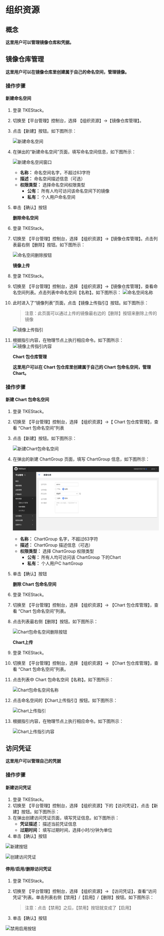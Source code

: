 # 组织资源

## 概念

**这里用户可以管理镜像仓库和凭据。**

## 镜像仓库管理

**这里用户可以在镜像仓库里创建属于自己的命名空间，管理镜像。**

### 操作步骤

#### 新建命名空间

1. 登录 TKEStack。
2. 切换至【平台管理】控制台，选择 【组织资源】-&gt;【镜像仓库管理】。
3. 点击【新建】按钮。如下图所示：

   ![&#x65B0;&#x5EFA;&#x547D;&#x540D;&#x7A7A;&#x95F4;](../../.gitbook/assets/新建命名空间.png)

4. 在弹出的“新建命名空间”页面，填写命名空间信息，如下图所示：

   ![&#x65B0;&#x5EFA;&#x547D;&#x540D;&#x7A7A;&#x95F4;&#x7A97;&#x53E3;](../../.gitbook/assets/新建命名空间窗口.png)

   * **名称：** 命名空间名字，不超过63字符
   * **描述：** 命名空间描述信息（可选）
   * **权限类型：** 选择命名空间权限类型
     * **公有：** 所有人均可访问该命名空间下的镜像
     * **私有：** 个人用户命名空间

5. 单击【确认】按钮

   **删除命名空间**

6. 登录 TKEStack。
7. 切换至 【平台管理】控制台，选择 【组织资源】-&gt;【镜像仓库管理】。点击列表最右侧【删除】按钮。如下图所示：

   ![&#x547D;&#x540D;&#x7A7A;&#x95F4;&#x5220;&#x9664;&#x6309;&#x94AE;](../../.gitbook/assets/命名空间删除按钮.png)

   **镜像上传**

8. 登录 TKEStack。
9. 切换至 【平台管理】控制台，选择 【组织资源】-&gt;【镜像仓库管理】，查看命名空间列表。点击列表中命名空间【名称】。如下图所示： ![&#x547D;&#x540D;&#x7A7A;&#x95F4;&#x540D;&#x79F0;](../../.gitbook/assets/命名空间名称.png)
10. 此时进入了“镜像列表”页面，点击【镜像上传指引】按钮。如下图所示：

    > 注意：此页面可以通过上传的镜像最右边的【删除】按钮来删除上传的镜像

    ![&#x955C;&#x50CF;&#x4E0A;&#x4F20;&#x6307;&#x5F15;](../../.gitbook/assets/镜像上传指引.png)

11. 根据指引内容，在物理节点上执行相应命令。如下图所示： ![&#x955C;&#x50CF;&#x4E0A;&#x4F20;&#x6307;&#x5F15;&#x5185;&#x5BB9;](../../.gitbook/assets/镜像上传指引内容.png)

    **Chart 包仓库管理**

    **这里用户可以在 Chart 包仓库里创建属于自己的 Chart 包命名空间，管理 Chart。**

### 操作步骤

#### 新建 Chart 包命名空间

1. 登录 TKEStack。
2. 切换至 【平台管理】控制台，选择 【组织资源】-&gt;【 Chart 包仓库管理】，查看 “Chart 包命名空间”列表
3. 点击【新建】按钮。如下图所示：

   ![&#x65B0;&#x5EFA;Chart&#x5305;&#x547D;&#x540D;&#x7A7A;&#x95F4;](../../.gitbook/assets/新建Chart包命名空间.png)

4. 在弹出的新建 ChartGroup 页面，填写 ChartGroup 信息，如下图所示：

   ![&#x65B0;&#x5EFA;ChartGroup&#x7A97;&#x53E3;](../../.gitbook/assets/新建ChartGroup窗口.png)

   * **名称：** ChartGroup 名字，不超过63字符
   * **描述：** ChartGroup 描述信息（可选）
   * **权限类型：** 选择 ChartGroup 权限类型
     * **公有：** 所有人均可访问该 ChartGroup 下的Chart
     * **私有：** 个人用户C hartGroup

5. 单击【确认】按钮

   **删除 Chart 包命名空间**

6. 登录 TKEStack。
7. 切换至 【平台管理】控制台，选择 【组织资源】-&gt; 【Chart 包仓库管理】，查看 “Chart 包命名空间”列表。
8. 点击列表最右侧【删除】按钮。如下图所示：

   ![Chart&#x5305;&#x547D;&#x540D;&#x7A7A;&#x95F4;&#x5220;&#x9664;&#x6309;&#x94AE;](../../.gitbook/assets/Chart包命名空间删除按钮.png)

   **Chart上传**

9. 登录 TKEStack。
10. 切换至 【平台管理】控制台，选择 【组织资源】-&gt; 【Chart 包仓库管理】，查看 “Chart 包命名空间”列表。
11. 点击列表中 Chart 包命名空间【名称】。如下图所示：

    ![Chart&#x5305;&#x547D;&#x540D;&#x7A7A;&#x95F4;&#x540D;&#x79F0;](../../.gitbook/assets/Chart包命名空间名称.png)

12. 点击命名空间的【Chart上传指引】按钮。如下图所示：

    ![Chart&#x4E0A;&#x4F20;&#x6307;&#x5F15;](../../.gitbook/assets/Chart上传指引.png)

13. 根据指引内容，在物理节点上执行相应命令。如下图所示：

    ![Chart&#x4E0A;&#x4F20;&#x6307;&#x5F15;&#x5185;&#x5BB9;](../../.gitbook/assets/Chart上传指引内容.png)

## 访问凭证

**这里用户可以管理自己的凭据**

### 操作步骤

#### 新建访问凭证

1. 登录 TKEStack。
2. 切换至 【平台管理】控制台，选择 【组织资源】下的【访问凭证】，点击【新建】按钮。如下图所示：
3. 在弹出创建访问凭证页面，填写凭证信息。如下图所示： 
   * **凭证描述：** 描述当前凭证信息
   * **过期时间：** 填写过期时间，选择小时/分钟为单位
4. 单击【确认】按钮

![&#x65B0;&#x5EFA;&#x6309;&#x94AE;](../../.gitbook/assets/新建访问凭证.png)

![&#x521B;&#x5EFA;&#x8BBF;&#x95EE;&#x51ED;&#x8BC1;](../../.gitbook/assets/创建访问凭证.png)

#### 停用/启用/删除访问凭证

1. 登录 TKEStack。
2. 切换至 【平台管理】控制台，选择 【组织资源】-&gt; 【访问凭证】，查看“访问凭证”列表。单击列表右侧【禁用】/【启用】/【删除】按钮。如下图所示：

   > 注意：点击【禁用】之后，【禁用】按钮就变成了【启用】

3. 单击【确认】按钮

![&#x7981;&#x7528;&#x542F;&#x7528;&#x6309;&#x94AE;](../../.gitbook/assets/禁用启用.png)

